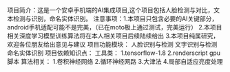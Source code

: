 项目简介：这是一个安卓手机端的AI集成项目,这个项目包括人脸检测与对比，文本检测与识别，命名实体识别。
注意事项：1.本项目只包含必要的AI关键部分，android手机适配可能不是完美，（已在moto极上通过测试，完美运行）
        2.本项目相关深度学习模型训练算法将在本人相关项目后续陆续给出
        3.本项目纯属研究，欢迎各位朋友给出意见与建议
项目功能模块：
        人脸识别与检测
        文字识别与检测
        命名实体识别
项目依赖知识点：
      工具类：
        1.tensorflow-1.8
        2.renderscript gpu脚本
      算法相关：
        1.卷积神经网络
        2.循环神经网路
        3.大津法
        4.局部自适应亮度处理
      

